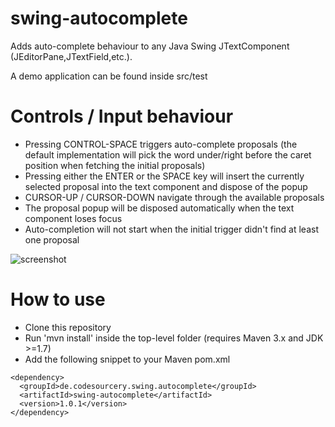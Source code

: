 # swing-autocomplete

Adds auto-complete behaviour to any Java Swing JTextComponent (JEditorPane,JTextField,etc.).

A demo application can be found inside src/test

# Controls / Input behaviour

- Pressing CONTROL-SPACE triggers auto-complete proposals (the default implementation will pick the word under/right before the caret position when fetching the initial proposals)
- Pressing either the ENTER or the SPACE key will insert the currently selected proposal into the text component and dispose of the popup
- CURSOR-UP / CURSOR-DOWN navigate through the available proposals
- The proposal popup will be disposed automatically when the text component loses focus
- Auto-completion will not start when the initial trigger didn't find at least one proposal

![screenshot](https://github.com/toby1984/swing-autocomplete/blob/master/screenshot.png?raw=true)

# How to use

- Clone this repository
- Run 'mvn install' inside the top-level folder (requires Maven 3.x and JDK >=1.7)
- Add the following snippet to your Maven pom.xml
```
<dependency>
  <groupId>de.codesourcery.swing.autocomplete</groupId>
  <artifactId>swing-autocomplete</artifactId>
  <version>1.0.1</version>
</dependency>
```


